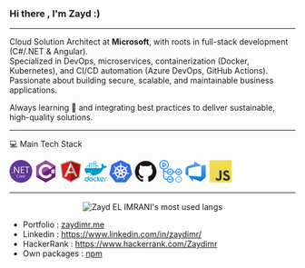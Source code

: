 ### Hi there , I'm Zayd :)

---

Cloud Solution Architect at <strong>Microsoft</strong>, with roots in full-stack development (C#/.NET & Angular).  
Specialized in DevOps, microservices, containerization (Docker, Kubernetes), and CI/CD automation (Azure DevOps, GitHub Actions).  
Passionate about building secure, scalable, and maintainable business applications.  

Always learning 🌱 and integrating best practices to deliver sustainable, high-quality solutions.  

---
💻 Main Tech Stack

<img src="https://github.com/devicons/devicon/blob/master/icons/dotnetcore/dotnetcore-original.svg" alt="dotnet logo" width="40" height="40" /> <img src="https://github.com/devicons/devicon/blob/master/icons/csharp/csharp-original.svg" alt="csharp logo" width="40" height="40" /> <img src="https://github.com/devicons/devicon/blob/master/icons/angularjs/angularjs-original.svg" alt="angular logo" width="40" height="40" /> <img src="https://github.com/devicons/devicon/blob/master/icons/docker/docker-plain-wordmark.svg" alt="csharp logo" width="40" height="40" /> <img src="https://github.com/devicons/devicon/blob/master/icons/kubernetes/kubernetes-plain.svg" alt="k8s logo" width="40" height="40" /> <img src="https://github.com/devicons/devicon/blob/master/icons/github/github-original.svg" alt="angular logo" width="40" height="40" /> <img src="https://github.com/devicons/devicon/blob/master/icons/githubactions/githubactions-original.svg" alt="angular logo" width="40" height="40" /> <img src="https://github.com/devicons/devicon/blob/master/icons/azuredevops/azuredevops-original.svg" alt="angular logo" width="40" height="40" /> <img src="https://github.com/devicons/devicon/blob/master/icons/javascript/javascript-original.svg" alt="JavaScript logo" width="40" height="40" />

---

<div align="center"><img align="center" src="https://github-readme-stats.vercel.app/api/top-langs/?username=zaydimr&layout=compact" alt="Zayd EL IMRANI's most used langs"/></div>
<div align="center">
</div>

-   Portfolio : [zaydimr.me](https://zaydimr.me/)
-   Linkedin : https://www.linkedin.com/in/zaydimr/
-   HackerRank : https://www.hackerrank.com/Zaydimr
-   Own packages : [npm](https://www.npmjs.com/~zaydimr)
